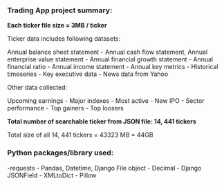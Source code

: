 ### Trading App project summary:

**Each ticker file size = 3MB / ticker**

Ticker data includes following datasets:

Annual balance sheet statement - Annual cash flow statement, Annual enterprise value statement - Annual financial growth statement - Annual financial ratio - Annual income statement - Annual key metrics - Historical timeseries - Key executive data - News data from Yahoo

Other data collected:

Upcoming earnings - Major indexes - Most active - New IPO - Sector performance - Top gainers - Top loosers


**Total number of searchable ticker from JSON file: 14, 441 tickers**

Total size of all 14, 441 tickers = 43323 MB = 44GB

### Python packages/library used:

-requests - Pandas, Datetime, Django File object - Decimal - Django JSONField - XMLtoDict - Pillow 


